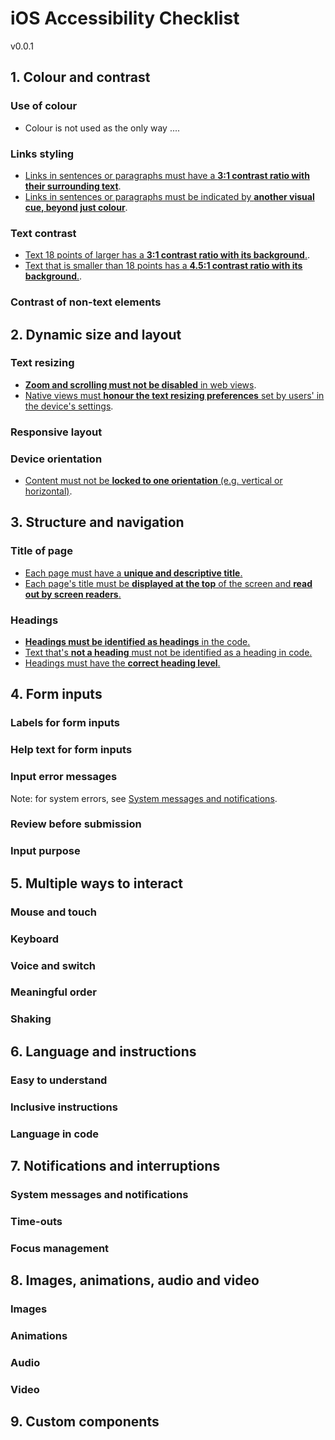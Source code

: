 # iOS Accessibility Checklist
v0.0.1

## 1. Colour and contrast

### Use of colour

* Colour is not used as the only way ....

### Links styling

* [Links in sentences or paragraphs must have a **3:1 contrast ratio with their surrounding text**](https://www.tesco.com).
* [Links in sentences or paragraphs must be indicated by **another visual cue, beyond just colour**](https://www.tesco.com).

### Text contrast

* [Text 18 points of larger has a **3:1 contrast ratio with its background**.](https://www.tesco.com).
* [Text that is smaller than 18 points has a **4.5:1 contrast ratio with its background**.](https://www.tesco.com).
<!-- Include 'bold' -->

### Contrast of non-text elements



## 2. Dynamic size and layout

### Text resizing

* [**Zoom and scrolling must not be disabled** in web views](https://www.tesco.com).
* [Native views must **honour the text resizing preferences** set by users' in the device's settings](https://www.tesco.com).

### Responsive layout

### Device orientation

* [Content must not be **locked to one orientation** (e.g. vertical or horizontal)](https://www.tesco.com).

## 3. Structure and navigation

### Title of page

* [Each page must have a **unique and descriptive title**.](https://www.tesco.com)
* [Each page's title must be **displayed at the top** of the screen and **read out by screen readers**.](https://www.tesco.com)

### Headings

* [**Headings must be identified as headings** in the code.](https://www.tesco.com)
* [Text that's **not a heading** must not be identified as a heading in code.](https://www.tesco.com)
* [Headings must have the **correct heading level**.](https://www.tesco.com)

## 4. Form inputs

### Labels for form inputs

### Help text for form inputs

### Input error messages

Note: for system errors, see [System messages and notifications](#system-messages-and-notifications).

### Review before submission

### Input purpose

## 5. Multiple ways to interact

### Mouse and touch

### Keyboard

### Voice and switch

### Meaningful order

### Shaking

## 6. Language and instructions

### Easy to understand

### Inclusive instructions

### Language in code

## 7. Notifications and interruptions

### System messages and notifications

### Time-outs

### Focus management

## 8. Images, animations, audio and video

### Images

### Animations

### Audio

### Video

## 9. Custom components





